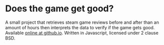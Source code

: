 # Does the game get good?

A small project that retrieves steam game reviews before and after than an amount of hours then interprets the data to verify if the game gets good. 
Available [online at github.io](https://vindeed.github.io/does-the-game-get-good/). Written in Javascript, licensed under 2 clause BSD.